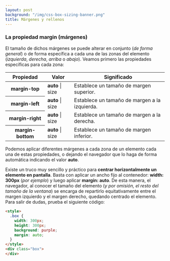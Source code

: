 ```yaml
---
layout: post
background: "/img/css-box-sizing-banner.png"
title: Márgenes y rellenos
---
```



### La propiedad margin (márgenes)

El tamaño de dichos márgenes se puede alterar en conjunto (*de forma general*) o de forma específica a cada una de las zonas del elemento (*izquierda*, *derecha*, *arriba* o *abajo*). Veamos primero las propiedades específicas para cada zona:  


<table class="table table-striped table-borderless shadow-sm border">
  <thead class="thead-css">
    <th>Propiedad</th>
    <th>Valor</th>
    <th>Significado</th>
  </thead>
  <tbody>
        <tr>
          <th>margin-top</th>
          <td><strong>auto</strong> | <span class="badge badge-info">size</span></td>
          <td>Establece un tamaño de margen superior.</td>
        </tr>
        <tr>
          <th>margin-left</th>
          <td><strong>auto</strong> | <span class="badge badge-info">size</span></td>
          <td>Establece un tamaño de margen a la izquierda.</td>
        </tr>
        <tr>
          <th>margin-right</th>
          <td><strong>auto</strong> | <span class="badge badge-info">size</span></td>
          <td>Establece un tamaño de margen a la derecha.</td>
        </tr>
        <tr>
          <th>margin-bottom</th>
          <td><strong>auto</strong> | <span class="badge badge-info">size</span></td>
          <td>Establece un tamaño de margen inferior.</td>
        </tr>
  </tbody>
</table>


Podemos aplicar diferentes márgenes a cada zona de un elemento cada una de estas propiedades, o dejando el navegador que lo haga de forma automática indicando el valor **auto**.

Existe un truco muy sencillo y práctico para **centrar horizontalmente un elemento en pantalla**. Basta con aplicar un ancho fijo al contenedor: **width: 300px** (*por ejemplo*) y luego aplicar **margin: auto**. De esta manera, el navegador, al conocer el tamaño del elemento (*y por omisión, el resto del tamaño de la ventana*) se encarga de repartirlo equitativamente entre el margen izquierdo y el margen derecho, quedando centrado el elemento. Para salir de dudas, prueba el siguiente código: 


```html
<style>
  .box {
    width: 300px;
    height: 300px;
    background: purple;
    margin: auto;
  }
</style>
<div class="box">
</div>
```